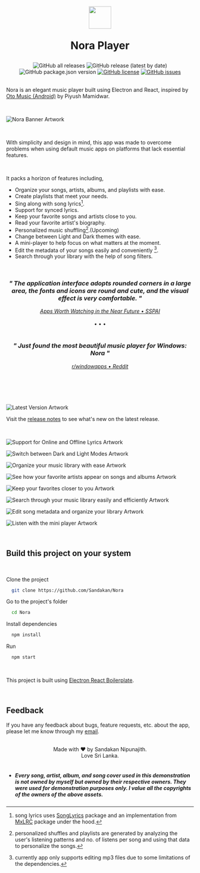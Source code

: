  <h1 align="center">
   <img class="logo" src="assets/images/webp/logo_light_mode.webp" width="60px">
   <p>Nora Player</p>
 </h1>

 <div align="center">
  <img alt="GitHub all releases" src="https://img.shields.io/github/downloads/Sandakan/Nora/total?label=all%20time%20downloads&style=for-the-badge">
  <img alt="GitHub release (latest by date)" src="https://img.shields.io/github/downloads/Sandakan/Nora/v2.0.0-stable/total?style=for-the-badge">
  <img alt="GitHub package.json version" src="https://img.shields.io/github/package-json/v/Sandakan/Nora?color=blue&label=latest%20version&style=for-the-badge">
  <a href="https://github.com/Sandakan/Nora/blob/master/LICENSE"><img alt="GitHub license" src="https://img.shields.io/github/license/Sandakan/Nora?style=for-the-badge"></a>
  <a href="https://github.com/Sandakan/Nora/issues"><img alt="GitHub issues" src="https://img.shields.io/github/issues/Sandakan/Oto-Music-for-Desktop?style=for-the-badge"></a>
 </div>

 <br/>

Nora is an elegant music player built using Electron and React, inspired by [Oto Music (Android)](https://play.google.com/store/apps/details?id=com.piyush.music&gl=us) by Piyush Mamidwar.

<br/>

![Nora Banner Artwork](/assets/other/artwork%200.webp)

<br/>

With simplicity and design in mind, this app was made to overcome problems when using default music apps on platforms that lack essential features.

<br>

It packs a horizon of features including,

- Organize your songs, artists, albums, and playlists with ease.
- Create playlists that meet your needs.
- Sing along with song lyrics[^1].
- Support for synced lyrics.
- Keep your favorite songs and artists close to you.
- Read your favorite artist's biography.
- Personalized music shuffling[^2].(Upcoming)
- Change between Light and Dark themes with ease.
- A mini-player to help focus on what matters at the moment.
- Edit the metadata of your songs easily and conveniently [^3].
- Search through your library with the help of song filters.

<br>

<div align="center"> 
  <div>
    <h3><i>" The application interface adopts rounded corners in a large area, the fonts and icons are round and cute, and the visual effect is very comfortable. "</i></h3>
    <a href="https://sspai.com/post/78669"><i>Apps Worth Watching in the Near Future &bull; SSPAI</i></a>
  </div> 
</div>

<br>

<div align="center"> &bull; &bull; &bull; </div>

<br>

<div align="center"> 
  <div>
    <h3><i>" Just found the most beautiful music player for Windows: Nora "</i></h3>
    <a href="https://www.reddit.com/r/windowsapps/comments/11xgg99/just_found_the_most_beautiful_music_player_for/"><i>r/windowapps &bull; Reddit</i></a>
  </div> 
</div>

<br><br>

<br>

![Latest Version Artwork](/assets/other/release%20artworks/whats-new-v2.0.0-stable.webp)

Visit the [release notes](/changelog.md) to see what's new on the latest release.</p>

<br>

![Support for Online and Offline Lyrics Artwork](/assets/other/artwork%201.webp)

![Switch between Dark and Light Modes Artwork](/assets/other/artwork%202.webp)

![Organize your music library with ease Artwork](/assets/other/artwork%203.webp)

![See how your favorite artists appear on songs and albums Artwork](/assets/other/artwork%204.webp)

![Keep your favorites closer to you Artwork](/assets/other/artwork%205.webp)

![Search through your music library easily and efficiently Artwork](/assets/other/artwork%206.webp)

![Edit song metadata and organize your library Artwork](/assets/other/artwork%207.webp)

![Listen with the mini player Artwork](/assets/other/artwork%208.webp)

<br/>

## Build this project on your system

<br/>

Clone the project

```bash
  git clone https://github.com/Sandakan/Nora
```

Go to the project's folder

```bash
  cd Nora
```

Install dependencies

```bash
  npm install
```

Run

```bash
  npm start
```

<br>

This project is built using [Electron React Boilerplate](https://github.com/electron-react-boilerplate/electron-react-boilerplate).

<br>

## Feedback

If you have any feedback about bugs, feature requests, etc. about the app, please let me know through my [email](mailto:sandakannipunajith@gmail.com).

<br>

 <center>
     Made with <span class="heart">&#10084;</span> by Sandakan Nipunajith.
    <br>
    Love Sri Lanka.
 </center>

<br>

- ##### Every song, artist, album, and song cover used in this demonstration is not owned by myself but owned by their respective owners. They were used for demonstration purposes only. I value all the copyrights of the owners of the above assets.

[^1]: song lyrics uses [SongLyrics](https://www.npmjs.com/package/songlyrics) package and an implementation from [MxLRC](https://github.com/fashni/MxLRC) package under the hood.
[^2]: personalized shuffles and playlists are generated by analyzing the user's listening patterns and no. of listens per song and using that data to personalize the songs.
[^3]: currently app only supports editing mp3 files due to some limitations of the dependencies.
